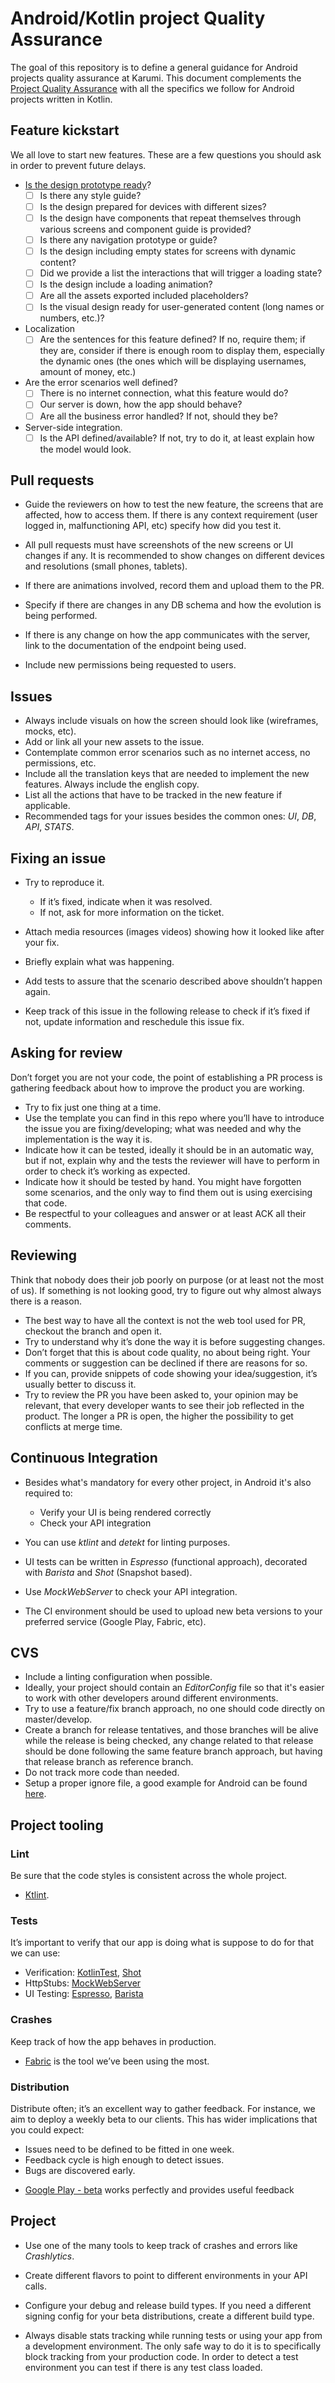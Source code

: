 # Android/Kotlin project Quality Assurance

The goal of this repository is to define a general guidance for Android projects quality assurance at Karumi. This document complements the [Project Quality Assurance](https://github.com/Karumi/project-quality-assurance/blob/master/README.md) with all the specifics we follow for Android projects written in Kotlin.

## Feature kickstart

We all love to start new features. These are a few questions you should ask in order to prevent future delays.

* [Is the design prototype ready](./design-collaboration-guidelines.md)?
  - [ ] Is there any style guide?
  - [ ] Is the design prepared for devices with different sizes?
  - [ ] Is the design have components that repeat themselves through various screens and component guide is provided?
  - [ ] Is there any navigation prototype or guide?
  - [ ] Is the design including empty states for screens with dynamic content?
  - [ ] Did we provide a list the interactions that will trigger a loading state?
  - [ ] Is the design include a loading animation?
  - [ ] Are all the assets exported included placeholders?
  - [ ] Is the visual design ready for user-generated content (long names or numbers, etc.)?

* Localization
  - [ ] Are the sentences for this feature defined? If no, require them; if they are, consider if there is enough room to display them, especially the dynamic ones (the ones which will be displaying usernames, amount of money, etc.)

* Are the error scenarios well defined?
  - [ ] There is no internet connection, what this feature would do?
  - [ ] Our server is down, how the app should behave?
  - [ ] Are all the business error handled? If not, should they be?

* Server-side integration.
  - [ ] Is the API defined/available? If not, try to do it, at least explain how the model would look.

## Pull requests

* Guide the reviewers on how to test the new feature, the screens that are affected, how to access them. If there is any context requirement (user logged in, malfunctioning API, etc) specify how did you test it.

* All pull requests must have screenshots of the new screens or UI changes if any. It is recommended to show changes on different devices and resolutions (small phones, tablets).

* If there are animations involved, record them and upload them to the PR.

* Specify if there are changes in any DB schema and how the evolution is being performed.

* If there is any change on how the app communicates with the server, link to the documentation of the endpoint being used.

* Include new permissions being requested to users.

## Issues

* Always include visuals on how the screen should look like (wireframes, mocks, etc).
* Add or link all your new assets to the issue.
* Contemplate common error scenarios such as no internet access, no permissions, etc.
* Include all the translation keys that are needed to implement the new features. Always include the english copy.
* List all the actions that have to be tracked in the new feature if applicable.
* Recommended tags for your issues besides the common ones: _UI_, _DB_, _API_, _STATS_.

## Fixing an issue

* Try to reproduce it.
  * If it’s fixed, indicate when it was resolved.
  * If not, ask for more information on the ticket.

* Attach media resources (images videos) showing how it looked like after your fix.
* Briefly explain what was happening.
* Add tests to assure that the scenario described above shouldn’t happen again.
* Keep track of this issue in the following release to check if it’s fixed if not, update information and reschedule this issue fix.

## Asking for review

Don’t forget you are not your code, the point of establishing a PR process is gathering feedback about how to improve the product you are working.

* Try to fix just one thing at a time.
* Use the template you can find in this repo where you’ll have to introduce the issue you are fixing/developing; what was needed and why the implementation is the way it is.
* Indicate how it can be tested, ideally it should be in an automatic way, but if not, explain why and the tests the reviewer will have to perform in order to check it’s working as expected.
* Indicate how it should be tested by hand. You might have forgotten some scenarios, and the only way to find them out is using exercising that code.
* Be respectful to your colleagues and answer or at least ACK all their comments.

## Reviewing

Think that nobody does their job poorly on purpose (or at least not the most of us). If something is not looking good, try to figure out why almost always there is a reason.

* The best way to have all the context is not the web tool used for PR, checkout the branch and open it.
* Try to understand why it’s done the way it is before suggesting changes.
* Don’t forget that this is about code quality, no about being right. Your comments or suggestion can be declined if there are reasons for so.
* If you can, provide snippets of code showing your idea/suggestion, it’s usually better to discuss it.
* Try to review the PR you have been asked to, your opinion may be relevant, that every developer wants to see their job reflected in the product. The longer a PR is open, the higher the possibility to get conflicts at merge time.

## Continuous Integration

* Besides what's mandatory for every other project, in Android it's also required to:
  * Verify your UI is being rendered correctly
  * Check your API integration

* You can use _ktlint_ and _detekt_ for linting purposes.
* UI tests can be written in _Espresso_ (functional approach), decorated with _Barista_ and _Shot_ (Snapshot based).
* Use _MockWebServer_ to check your API integration.
* The CI environment should be used to upload new beta versions to your preferred service (Google Play, Fabric, etc).

## CVS

* Include a linting configuration when possible.
* Ideally, your project should contain an _EditorConfig_ file so that it's easier to work with other developers around different environments.
* Try to use a feature/fix branch approach, no one should code directly on master/develop.
* Create a branch for release tentatives, and those branches will be alive while the release is being checked, any change related to that release should be done following the same feature branch approach, but having that release branch as reference branch.
* Do not track more code than needed.
* Setup a proper ignore file, a good example for Android can be found [here](https://github.com/github/gitignore/blob/master/Android.gitignore).

## Project tooling

### Lint

Be sure that the code styles is consistent across the whole project.

* [Ktlint](https://github.com/shyiko/ktlint).

### Tests

It’s important to verify that our app is doing what is suppose to do for that we can use:

* Verification: [KotlinTest](https://github.com/kotlintest/kotlintest), [Shot](https://github.com/Karumi/Shot/)
* HttpStubs: [MockWebServer](https://github.com/square/okhttp/tree/master/mockwebserver)
* UI Testing: [Espresso](https://developer.android.com/training/testing/espresso/index.html), [Barista](https://github.com/SchibstedSpain/Barista)

### Crashes

Keep track of how the app behaves in production.

* [Fabric](https://get.fabric.io) is the tool we’ve been using the most.

### Distribution

Distribute often; it’s an excellent way to gather feedback. For instance, we aim to deploy a weekly beta to our clients. This has wider implications that you could expect:

- Issues need to be defined to be fitted in one week.
- Feedback cycle is high enough to detect issues.
- Bugs are discovered early.

* [Google Play - beta](https://support.google.com/googleplay/android-developer/answer/3131213?hl=en) works perfectly and provides useful feedback

## Project

* Use one of the many tools to keep track of crashes and errors like _Crashlytics_.

* Create different flavors to point to different environments in your API calls.

* Configure your debug and release build types. If you need a different signing config for your beta distributions, create a different build type.

* Always disable stats tracking while running tests or using your app from a development environment. The only safe way to do it is to specifically block tracking from your production code. In order to detect a test environment you can test if there is any test class loaded.
